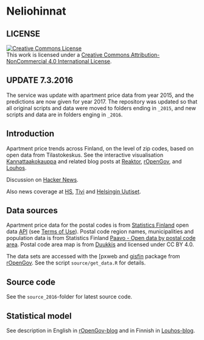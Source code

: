 Neliohinnat
===========

## LICENSE

<a rel="license" href="http://creativecommons.org/licenses/by-nc/4.0/"><img alt="Creative Commons License" style="border-width:0" src="https://i.creativecommons.org/l/by-nc/4.0/88x31.png" /></a><br />
This work is licensed under a <a rel="license" href="http://creativecommons.org/licenses/by-nc/4.0/">Creative Commons Attribution-NonCommercial 4.0 International License</a>.

## UPDATE 7.3.2016

The service was update with apartment price data from year 2015, and the predictions are now given for year 2017. The repository was updated so that all original scripts and data were moved to folders ending in `_2015`, and new scripts and data are in folders enging in `_2016`.

## Introduction

Apartment price trends across Finland, on the level of zip codes, based on open data from Tilastokeskus. See the interactive visualisation [Kannattaakokauppa](http://kannattaakokauppa.fi/#/) and related blog posts at [Reaktor](http://reaktor.com/blog/asuntojen-trendit-ja-miten-niista-tehdaan-luotettavia-ennusteita), [rOpenGov](http://ropengov.github.io/r/2015/06/11/apartment-prices/), and [Louhos](http://louhos.github.io/news/2015/05/07/asuntohintojen-muutokset/). 

Discussion on [Hacker News](https://news.ycombinator.com/item?id=9503580).

Also news coverage at [HS](http://www.hs.fi/kotimaa/a1430886950224), [Tivi](http://www.tivi.fi/Kaikki_uutiset/2015-05-07/Ryhtym%C3%A4ss%C3%A4-asuntokaupoille-Katso-miten-asuntosi-hinta-kehittyy-tulevaisuudessa-3221240.html) and [Helsingin Uutiset](http://www.helsinginuutiset.fi/artikkeli/284968-nain-paljon-asuntosi-maksaa-vuonna-2016-koko-suomen-kattava-ennustepalvelu-aloitti).

## Data sources

Apartment price data for the postal codes is from [Statistics Finland][statfi] open data [API][statfi-api] (see [Terms of Use][statfi-terms]). 
Postal code region names, municipalities and population data is from Statistics Finland [Paavo - Open data by postal code area][paavo]. Postal code area map is from [Duukkis] and licensed under CC BY 4.0.

The data sets are accessed with the [pxweb and [gisfin] package from [rOpenGov]. See the script `source/get_data.R` for details.

[statfi]: http://tilastokeskus.fi/meta/til/ashi.html
[statfi-api]: http://www.stat.fi/org/avoindata/api.html
[statfi-terms]: http://tilastokeskus.fi/org/lainsaadanto/yleiset_kayttoehdot_en.html
[paavo]: http://www.tilastokeskus.fi/tup/paavo/index_en.html
[pxweb]: https://github.com/ropengov/pxweb
[rOpenGov]: http://ropengov.github.io/
[gisfin]: https://github.com/ropengov/gisfin
[Duukkis]: http://www.palomaki.info/apps/pnro/

## Source code

See the `source_2016`-folder for latest source code.


## Statistical model

See description in English in [rOpenGov-blog](http://ropengov.github.io/r/2015/06/11/apartment-prices/) and in Finnish in [Louhos-blog](http://louhos.github.io/news/2015/05/07/asuntohintojen-muutokset/).
